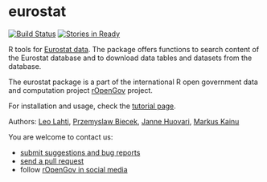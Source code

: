 eurostat
======

[![Build Status](https://api.travis-ci.org/rOpenGov/eurostat.png)](https://travis-ci.org/rOpenGov/eurostat)
[![Stories in Ready](https://badge.waffle.io/ropengov/eurostat.png?label=TODO)](http://waffle.io/ropengov/eurostat)

R tools for [Eurostat data](http://ec.europa.eu/eurostat). The package offers
functions to search content of the Eurostat database and to download data
tables and datasets from the database.

The eurostat package is a part of the international R open government data and computation project [rOpenGov](http://ropengov.github.io) project.   

For installation and usage, check the [tutorial page](https://github.com/rOpenGov/eurostat/blob/master/vignettes/eurostat_tutorial.md).  

Authors: [Leo Lahti](https://github.com/antagomir), [Przemyslaw Biecek](https://github.com/pbiecek), [Janne Huovari](https://github.com/jhuovari), [Markus Kainu](https://github.com/muuankarski)
  
You are welcome to contact us:

  * [submit suggestions and bug reports](https://github.com/ropengov/eurostat/issues)
  * [send a pull request](https://github.com/ropengov/eurostat/)
  * follow [rOpenGov in social media](http://ropengov.github.io/contribute/)  

